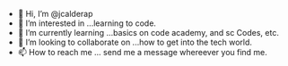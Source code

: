 - 👋 Hi, I’m @jcalderap
- 👀 I’m interested in ...learning to code. 
- 🌱 I’m currently learning ...basics on code academy, and sc Codes, etc. 
- 💞️ I’m looking to collaborate on ...how to get into the tech world.
- 📫 How to reach me ... send me a message whereever you find me. 

<!---
jcalderap/jcalderap is a ✨ special ✨ repository because its `README.md` (this file) appears on your GitHub profile.
You can click the Preview link to take a look at your changes.
--->
